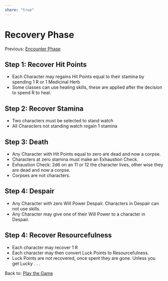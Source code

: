 ```yaml
---
share: "true"
---
```



# Recovery Phase
Previous: [Encounter Phase](Encounter%20Phase.md)

## Step 1: Recover Hit Points

- Each Character may regains Hit Points equal to their stamina by spending 1 R or 1 Medicinal Herb
- Some classes can use healing skills, these are applied after the decision to spend R to heal.

## Step 2: Recover Stamina

- Two characters must be selected to stand watch
- All Characters not standing watch regain 1 stamina

## Step 3: Death

- Any Character with Hit Points equal to zero are dead and now a corpse.
- Characters at zero stamina must make an Exhaustion Check.
- Exhaustion Check: 2d6 on an 11 or 12 the character lives, other wise they are dead and now a corpse.
- Corpses are not characters.

## Step 4: Despair

- Any Character with zero Will Power Despair. Characters in Despair can not use skills.
- Any Character may give one of their Will Power to a character in Despair.

## Step 4: Recover Resourcefulness

- Each character may recover 1 R
- Each character may then convert Luck Points to Resourcefulness.
- Luck Points are not recovered, once spent they are gone. Unless you get Lucky . . .

Back to: [Play the Game](Play%20the%20Game.md)